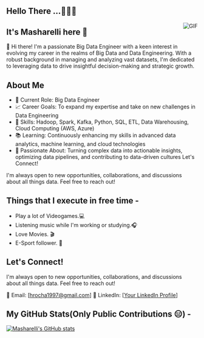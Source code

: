<h2>Hello There ...🧑🏻‍💻</h2>


 <img align="right" alt="GIF" src="https://media.giphy.com/media/hrRJ41JB2zlgZiYcCw/giphy-downsized-large.gif" />
  


## It's Masharelli here 👋
👋 Hi there! I'm a passionate Big Data Engineer with a keen interest in evolving my career in the realms of Big Data and Data Engineering. With a robust background in managing and analyzing vast datasets, I'm dedicated to leveraging data to drive insightful decision-making and strategic growth.

## About Me
- 💼 Current Role: Big Data Engineer
- 📈 Career Goals: To expand my expertise and take on new challenges in Data Engineering
- 🔧 Skills: Hadoop, Spark, Kafka, Python, SQL, ETL, Data Warehousing, Cloud Computing (AWS, Azure)
- 📚 Learning: Continuously enhancing my skills in advanced data analytics, machine learning, and cloud technologies
- 🧠 Passionate About: Turning complex data into actionable insights, optimizing data pipelines, and contributing to data-driven cultures
Let's Connect!

I'm always open to new opportunities, collaborations, and discussions about all things data. Feel free to reach out!

## Things that I execute in free time -  
  - Play a lot of Videogames.💻
  - Listening music while I'm working or studying.🎧
  - Love Movies. 🎬
  - E-Sport follower. 👾 

## Let's Connect!
I'm always open to new opportunities, collaborations, and discussions about all things data. Feel free to reach out!

📧 Email: [hrocha1997@gmail.com]
🔗 LinkedIn: [[Your LinkedIn Profile](https://www.linkedin.com/in/hugo-rocha-a210a2148/)]

## My GitHub Stats(Only Public Contributions 😑) -
  
  [![Masharelli's GitHub stats](https://github-readme-stats.vercel.app/api?username=masharelli)](https://github.com/anuraghazra/github-readme-stats)

</br>

